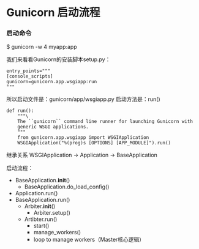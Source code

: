 # Gunicorn 启动流程


### 启动命令

$ gunicorn -w 4 myapp:app

我们来看看Gunicorn的安装脚本setup.py：

    entry_points="""
    [console_scripts]
    gunicorn=gunicorn.app.wsgiapp:run
    """

所以启动文件是：gunicorn/app/wsgiapp.py
启动方法是：run()

```
def run():
    """\
    The ``gunicorn`` command line runner for launching Gunicorn with
    generic WSGI applications.
    """
    from gunicorn.app.wsgiapp import WSGIApplication
    WSGIApplication("%(prog)s [OPTIONS] [APP_MODULE]").run()
```

继承关系
WSGIApplication -> Application -> BaseApplication

启动流程：
- BaseApplication.__init__()
    - BaseApplication.do_load_config()
- Application.run()
- BaseApplication.run()
    - Arbiter.__init__()
        - Arbiter.setup()
    - Artibter.run()
        - start()
        - manage_workers()
        - loop to manage workers（Master核心逻辑）
